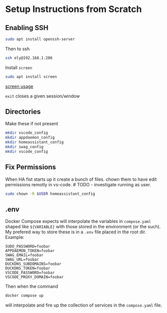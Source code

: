 # Setup Instructions from Scratch

## Enabling SSH
```sh
sudo apt install openssh-server
```
Then to ssh
```sh
ssh ely@192.168.1.206
```

Install `screen`
```sh
sudo apt install screen
```

[screen usage](https://linuxize.com/post/how-to-use-linux-screen/)

`exit` closes a given session/window

## Directories
Make these if not present
```sh
mkdir vscode_config
mkdir appdaemon_config
mkdir homeassistant_config
mkdir swag_config
mkdir vscode_config
```

## Fix Permissions
When HA fist starts up it create a bunch of files. chown them to have edit permissions remotly in vs-code. # TODO - investigate running as user.
```sh
sudo chown -R $USER homeassistant_config
```

## .env
Docker Compose expects will interpolate the variables in `compose.yaml` shaped like `${VARIABLE}` with those stored in the environment (or the such).  My prefered way to store these is in a `.env` file placed in the root dir.  Example:
```.env
SUDO_PASSWORD=foobar
APPDAEMON_TOKEN=foobar
SWAG_EMAIL=foobar
SWAG_URL=foobar
DUCKDNS_SUBDOMAINS=foobar
DUCKDNS_TOKEN=foobar
VSCODE_PASSWORD=foobar
VSCODE_PROXY_DOMAIN=foobar
```
Then when the command
```sh
docker compose up
```
will interpolate and fire up the collection of services in the `compose.yaml` file.